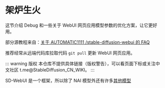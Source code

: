 
# 架炉生火

这节介绍 Debug 和一些关于 WebUI 网页应用模型参数的优化方案，让它更好用。

部分源教程来自：[关于 AUTOMATIC1111 /stable-diffusion-webui 的 FAQ](https://gist.github.com/crosstyan/f912612f4c26e298feec4a2924c41d99)

推荐经常从远端代码库拉取代码 `git pull` 更新 WebUI 网页应用。

::: warning 版权
本仓库不提供具体链接（版权警告），可以看页面下标或关注中文社区 t.me@StableDiffusion_CN_WIKI。
:::

SD-WebUI 是一个框架，所以除了 NAI 模型外还有许多[其他模型](https://rentry.org/sdmodels)

